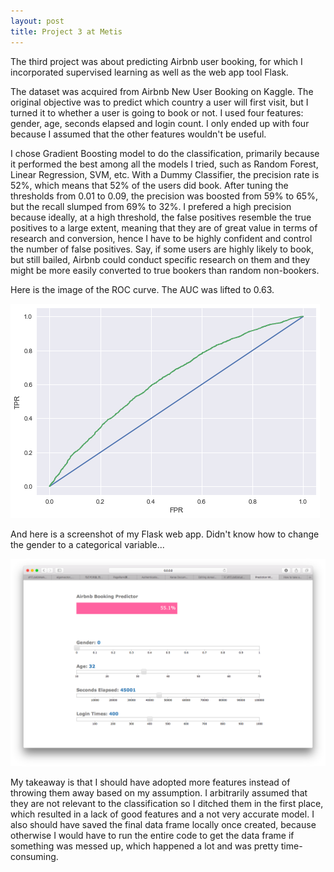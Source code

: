 ```yaml
---
layout: post
title: Project 3 at Metis
---
```

The third project was about predicting Airbnb user booking, for which I incorporated supervised learning as well as the web app tool Flask.

The dataset was acquired from Airbnb New User Booking on Kaggle. The original objective was to predict which country a user will first visit, but I turned it to whether a user is going to book or not. I used four features: gender, age, seconds elapsed and login count. I only ended up with four because I assumed that the other features wouldn't be useful.

I chose Gradient Boosting model to do the classification, primarily because it performed the best among all the models I tried, such as Random Forest, Linear Regression, SVM, etc. With a Dummy Classifier, the precision rate is 52%, which means that 52% of the users did book. After tuning the thresholds from 0.01 to 0.09, the precision was boosted from 59% to 65%, but the recall slumped from 69% to 32%. I prefered a high precision because ideally, at a high threshold, the false positives resemble the true positives to a large extent, meaning that they are of great value in terms of research and conversion, hence I have to be highly confident and control the number of false positives. Say, if some users are highly likely to book, but still bailed, Airbnb could conduct specific research on them and they might be more easily converted to true bookers than random non-bookers.

Here is the image of the ROC curve. The AUC was lifted to 0.63.

![ROC curve](../images/airbnb_roc.png)

And here is a screenshot of my Flask web app. Didn't know how to change the gender to a categorical variable...

![Flask](../images/airbnb_flask.png)

My takeaway is that I should have adopted more features instead of throwing them away based on my assumption. I arbitrarily
assumed that they are not relevant to the classification so I ditched them in the first place, which resulted in a lack of
good features and a not very accurate model. I also should have saved the final data frame locally once created, because
otherwise I would have to run the entire code to get the data frame if something was messed up, which happened a lot and was pretty time-consuming.
